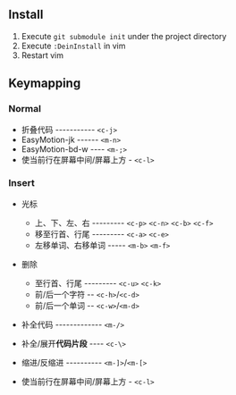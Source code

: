 
## Install

1. Execute `git submodule init` under the project directory
2. Execute `:DeinInstall` in vim
3. Restart vim

## Keymapping

### Normal

* 折叠代码 ----------- `<c-j>`
* EasyMotion-jk ------ `<m-n>`
* EasyMotion-bd-w ---- `<m-;>`
* 使当前行在屏幕中间/屏幕上方 - `<c-l>`

### Insert

* 光标
  - 上、下、左、右 --------- `<c-p>` `<c-n>` `<c-b>` `<c-f>`
  - 移至行首、行尾 --------- `<c-a>` `<c-e>`
  - 左移单词、右移单词 ----- `<m-b>` `<m-f>`
* 删除
  - 至行首、行尾 --------- `<c-u>` `<c-k>`
  - 前/后一个字符 -- `<c-h>`/`<c-d>`
  - 前/后一个单词 -- `<c-w>`/`<m-d>`

* 补全代码 ------------- `<m-/>`
* 补全/展开**代码片段** ---- `<c-\>`
* 缩进/反缩进 ---------- `<m-]>`/`<m-[>`
* 使当前行在屏幕中间/屏幕上方 - `<c-l>`
